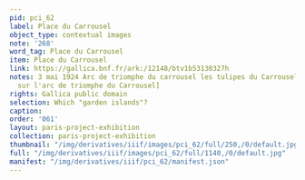 ```yaml
---
pid: pci_62
label: Place du Carrousel
object_type: contextual images
note: '268'
word_tag: Place du Carrousel
item: Place du Carrousel
link: https://gallica.bnf.fr/ark:/12148/btv1b53130327h
notes: 3 mai 1924 Arc de triomphe du carrousel les tulipes du Carrousel [avec vue
  sur l'arc de triomphe du Carrousel]
rights: Gallica public domain
selection: Which "garden islands"?
caption: 
order: '061'
layout: paris-project-exhibition
collection: paris-project-exhibition
thumbnail: "/img/derivatives/iiif/images/pci_62/full/250,/0/default.jpg"
full: "/img/derivatives/iiif/images/pci_62/full/1140,/0/default.jpg"
manifest: "/img/derivatives/iiif/pci_62/manifest.json"
---
```

